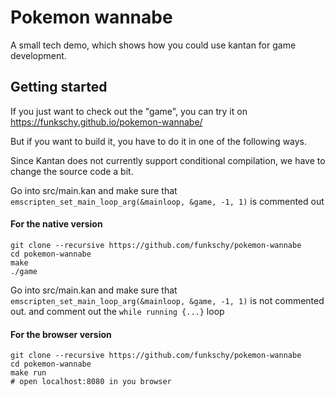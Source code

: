 # Pokemon wannabe

A small tech demo, which shows how you could use kantan for game development.

## Getting started
If you just want to check out the "game", you can try it on https://funkschy.github.io/pokemon-wannabe/

But if you want to build it, you have to do it in one of the following ways.

Since Kantan does not currently support conditional compilation, we have to change the source
code a bit.

Go into src/main.kan and make sure that `emscripten_set_main_loop_arg(&mainloop, &game, -1, 1)` is commented out
#### For the native version
```
git clone --recursive https://github.com/funkschy/pokemon-wannabe
cd pokemon-wannabe
make
./game

```

Go into src/main.kan and make sure that `emscripten_set_main_loop_arg(&mainloop, &game, -1, 1)` is not commented out.
and comment out the `while running {...}` loop
#### For the browser version
```
git clone --recursive https://github.com/funkschy/pokemon-wannabe
cd pokemon-wannabe
make run
# open localhost:8080 in you browser
```
